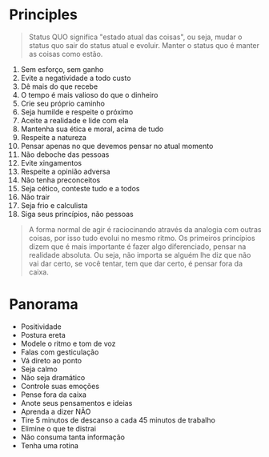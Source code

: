 # Principles

> Status QUO significa "estado atual das coisas", ou seja, mudar o status quo sair do status atual e evoluir. Manter o status quo é manter as coisas como estão.

1. Sem esforço, sem ganho
2. Evite a negatividade a todo custo
3. Dê mais do que recebe
4. O tempo é mais valioso do que o dinheiro
5. Crie seu próprio caminho
6. Seja humilde e respeite o próximo
7. Aceite a realidade e lide com ela
8. Mantenha sua ética e moral, acima de tudo
9. Respeite a natureza
10. Pensar apenas no que devemos pensar no atual momento
11. Não deboche das pessoas
12. Evite xingamentos
13. Respeite a opinião adversa
14. Não tenha preconceitos
15. Seja cético, conteste tudo e a todos
16. Não trair
17. Seja frio e calculista
18. Siga seus princípios, não pessoas

> A forma normal de agir é raciocinando através da analogia com outras coisas, por isso tudo evolui no mesmo ritmo. Os primeiros princípios dizem que é mais importante é fazer algo diferenciado, pensar na realidade absoluta. Ou seja, não importa se alguém lhe diz que não vai dar certo, se você tentar, tem que dar certo, é pensar fora da caixa.

# Panorama

- Positividade
- Postura ereta
- Modele o ritmo e tom de voz
- Falas com gesticulação
- Vá direto ao ponto
- Seja calmo
- Não seja dramático
- Controle suas emoções
- Pense fora da caixa
- Anote seus pensamentos e ideias
- Aprenda a dizer NÃO
- Tire 5 minutos de descanso a cada 45 minutos de trabalho
- Elimine o que te distrai
- Não consuma tanta informação
- Tenha uma rotina